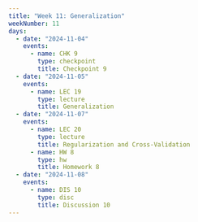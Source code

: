 ```yaml
---
title: "Week 11: Generalization"
weekNumber: 11
days:
  - date: "2024-11-04"
    events:
      - name: CHK 9
        type: checkpoint
        title: Checkpoint 9
  - date: "2024-11-05"
    events:
      - name: LEC 19
        type: lecture
        title: Generalization
  - date: "2024-11-07"
    events:
      - name: LEC 20
        type: lecture
        title: Regularization and Cross-Validation
      - name: HW 8
        type: hw
        title: Homework 8
  - date: "2024-11-08"
    events:
      - name: DIS 10
        type: disc
        title: Discussion 10
---
```

